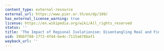 ```yaml
---
content_type: external-resource
external_url: https://www.pier.or.th/en/dp/109/
has_external_license_warning: true
license: https://en.wikipedia.org/wiki/All_rights_reserved
status: ''
title: 'The Impact of Regional Isolationism: Disentangling Real and Financial Factors.'
uid: 39bbff88-1772-4f44-be4c-7115a676baf1
wayback_url: ''
---
```

